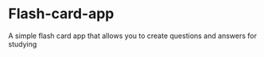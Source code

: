 # Flash-card-app
A simple flash card app that allows you to create questions and answers for studying
